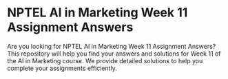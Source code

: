 # NPTEL AI in Marketing Week 11 Assignment Answers

Are you looking for NPTEL AI in Marketing Week 11 Assignment Answers? This repository will help you find your answers and solutions for Week 11 of the AI in Marketing course. We provide detailed solutions to help you complete your assignments efficiently.